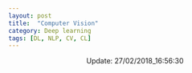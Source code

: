 ```yaml
---
layout: post
title:  "Computer Vision"
category: Deep learning
tags: [DL, NLP, CV, CL]
---
```






<center> Update: 27/02/2018_16:56:30</center>

  	
